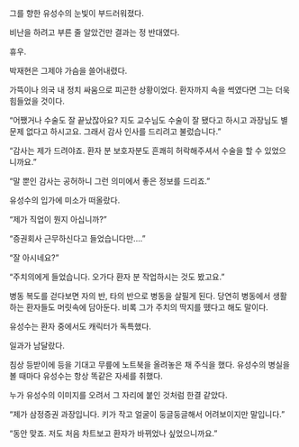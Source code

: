 그를 향한 유성수의 눈빛이 부드러워졌다.

비난을 하려고 부른 줄 알았건만 결과는 정 반대였다.

휴우.

박재현은 그제야 가슴을 쓸어내렸다.

가뜩이나 의국 내 정치 싸움으로 피곤한 상황이었다. 환자까지 속을 썩였다면 그는 더욱 힘들었을 것이다.

“어쨌거나 수술도 잘 끝났잖아요? 지도 교수님도 수술이 잘 됐다고 하시고 과장님도 별 문제 없다고 하시고요. 그래서 감사 인사를 드리려고 불렀습니다.”

“감사는 제가 드려야죠. 환자 분 보호자분도 흔쾌히 허락해주셔서 수술을 할 수 있었으니까요.”

“말 뿐인 감사는 공허하니 그런 의미에서 좋은 정보를 드리죠.”

유성수의 입가에 미소가 떠올랐다.

“제가 직업이 뭔지 아십니까?”

“증권회사 근무하신다고 들었습니다만....”

“잘 아시네요?”

“주치의에게 들었습니다. 오가다 환자 분 작업하시는 것도 봤고요.”

병동 복도를 걷다보면 자의 반, 타의 반으로 병동을 살필게 된다. 당연히 병동에서 생활하는 환자들도 머릿속에 담아둔다. 비록 그가 주치의 딱지를 뗐다고 해도 말이다.

유성수는 환자 중에서도 캐릭터가 독특했다.

일과가 남달랐다.

침상 등받이에 등을 기대고 무릎에 노트북을 올려놓은 채 주식을 했다. 유성수의 병실을 볼 때마다 유성수는 항상 똑같은 자세를 취했다.

누가 유성수의 이미지를 오려서 그 자리에 붙인 것처럼 한결 같았다.

“제가 삼정증권 과장입니다. 키가 작고 얼굴이 둥글둥글해서 어려보이지만 말입니다.”

“동안 맞죠. 저도 처음 차트보고 환자가 바뀌었나 싶었으니까요.”